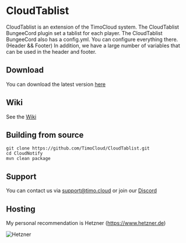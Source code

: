 # CloudTablist
CloudTablist is an extension of the TimoCloud system. The CloudTablist BungeeCord plugin set a tablist for each player.
The CloudTablist BungeeCord also has a config.yml. You can configure everything there. (Header && Footer)
In addition, we have a large number of variables that can be used in the header and footer.

 ## Download
 You can download the latest version [here](https://jenkins.craftmal.de/job/CloudTablist/lastSuccessfulBuild/artifact/target/CloudTablist.jar)

 ## Wiki
 See the [Wiki](https://github.com/TimoCloud/CloudTablist/wiki/)

 ## Building from source
 ```
 git clone https://github.com/TimoCloud/CloudTablist.git
 cd CloudNotify
 mvn clean package
 ```

 ## Support
 You can contact us via [support@timo.cloud](mailto:support@timo.cloud) or join our [Discord](https://discord.gg/RTNn4SE)

 ## Hosting
My personal recommendation is Hetzner (https://www.hetzner.de)

![Hetzner](https://www.hetzner.de/themes/hetzner/images/logo/logo-hetzner-online.svg)
